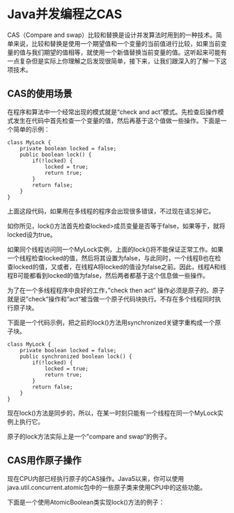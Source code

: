 # Java并发编程之CAS

CAS（Compare and swap）比较和替换是设计并发算法时用到的一种技术。简单来说，比较和替换是使用一个期望值和一个变量的当前值进行比较，如果当前变量的值与我们期望的值相等，就使用一个新值替换当前变量的值。这听起来可能有一点复杂但是实际上你理解之后发现很简单，接下来，让我们跟深入的了解一下这项技术。


## CAS的使用场景
在程序和算法中一个经常出现的模式就是“check and act”模式。先检查后操作模式发生在代码中首先检查一个变量的值，然后再基于这个值做一些操作。下面是一个简单的示例：


```
class MyLock {
    private boolean locked = false;
    public boolean lock() {
        if(!locked) {
            locked = true;
            return true;
        }
        return false;
    }
}
```

上面这段代码，如果用在多线程的程序会出现很多错误，不过现在请忘掉它。

如你所见，lock()方法首先检查locked>成员变量是否等于false，如果等于，就将locked设为true。

如果同个线程访问同一个MyLock实例，上面的lock()将不能保证正常工作。如果一个线程检查locked的值，然后将其设置为false，与此同时，一个线程B也在检查locked的值，又或者，在线程A将locked的值设为false之前。因此，线程A和线程B可能都看到locked的值为false，然后两者都基于这个信息做一些操作。

为了在一个多线程程序中良好的工作，”check then act” 操作必须是原子的。原子就是说”check“操作和”act“被当做一个原子代码块执行。不存在多个线程同时执行原子块。

下面是一个代码示例，把之前的lock()方法用synchronized关键字重构成一个原子块。


```
class MyLock {
    private boolean locked = false;
    public synchronized boolean lock() {
        if(!locked) {
            locked = true;
            return true;
        }
        return false;
    }
}
```

现在lock()方法是同步的，所以，在某一时刻只能有一个线程在同一个MyLock实例上执行它。

原子的lock方法实际上是一个”compare and swap“的例子。

## CAS用作原子操作

现在CPU内部已经执行原子的CAS操作。Java5以来，你可以使用java.util.concurrent.atomic包中的一些原子类来使用CPU中的这些功能。

下面是一个使用AtomicBoolean类实现lock()方法的例子：






